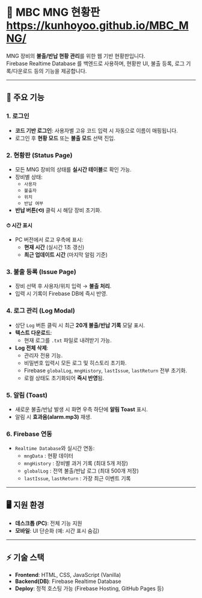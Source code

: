 # 📡 MBC MNG 현황판 https://kunhoyoo.github.io/MBC_MNG/

MNG 장비의 **불출/반납 현황 관리**를 위한 웹 기반 현황판입니다.  
Firebase Realtime Database 를 백엔드로 사용하며, 현황판 UI, 불출 등록, 로그 기록/다운로드 등의 기능을 제공합니다.

---

## 🚀 주요 기능

### 1. 로그인
- **코드 기반 로그인**: 사용자별 고유 코드 입력 시 자동으로 이름이 매핑됩니다.
- 로그인 후 **현황 모드** 또는 **불출 모드** 선택 진입.

### 2. 현황판 (Status Page)
- 모든 MNG 장비의 상태를 **실시간 테이블**로 확인 가능.
- 장비별 상태:
  - `사용자`
  - `불출자`
  - `위치`
  - `반납 여부`
- **반납 버튼(⟲)** 클릭 시 해당 장비 초기화.

#### ⏱ 시간 표시
- PC 버전에서 로고 우측에 표시:
  - **현재 시간** (실시간 1초 갱신)
  - **최근 업데이트 시간** (마지막 알림 기준)

### 3. 불출 등록 (Issue Page)
- 장비 선택 후 사용자/위치 입력 → **불출 처리**.
- 입력 시 기록이 Firebase DB에 즉시 반영.

### 4. 로그 관리 (Log Modal)
- 상단 `Log` 버튼 클릭 시 최근 **20개 불출/반납 기록** 모달 표시.
- **텍스트 다운로드**:
  - 현재 로그를 `.txt` 파일로 내려받기 가능.
- **Log 전체 삭제**:
  - 관리자 전용 기능.
  - 비밀번호 입력시 모든 로그 및 히스토리 초기화.
  - Firebase `globalLog`, `mngHistory`, `lastIssue`, `lastReturn` 전부 초기화.
  - 로컬 상태도 초기화되어 **즉시 반영**됨.

### 5. 알림 (Toast)
- 새로운 불출/반납 발생 시 화면 우측 하단에 **알림 Toast** 표시.
- 알림 시 **효과음(alarm.mp3)** 재생.

### 6. Firebase 연동
- `Realtime Database`와 실시간 연동:
  - `mngData` : 현황 데이터
  - `mngHistory` : 장비별 과거 기록 (최대 5개 저장)
  - `globalLog` : 전역 불출/반납 로그 (최대 500개 저장)
  - `lastIssue`, `lastReturn` : 가장 최근 이벤트 기록

---

## 🖥 지원 환경
- **데스크톱 (PC)**: 전체 기능 지원
- **모바일**: UI 단순화 (예: 시간 표시 숨김)

---

## ⚡ 기술 스택
- **Frontend**: HTML, CSS, JavaScript (Vanilla)
- **Backend(DB)**: Firebase Realtime Database
- **Deploy**: 정적 호스팅 가능 (Firebase Hosting, GitHub Pages 등)
